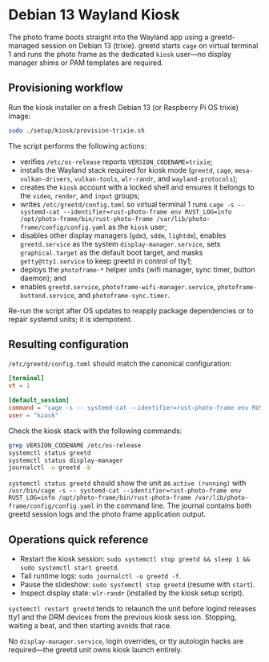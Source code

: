 # Debian 13 Wayland Kiosk

The photo frame boots straight into the Wayland app using a greetd-managed session on Debian 13 (trixie). greetd starts `cage` on virtual terminal 1 and runs the photo frame as the dedicated `kiosk` user—no display manager shims or PAM templates are required.

## Provisioning workflow

Run the kiosk installer on a fresh Debian 13 (or Raspberry Pi OS trixie) image:

```bash
sudo ./setup/kiosk/provision-trixie.sh
```

The script performs the following actions:

- verifies `/etc/os-release` reports `VERSION_CODENAME=trixie`;
- installs the Wayland stack required for kiosk mode (`greetd`, `cage`, `mesa-vulkan-drivers`, `vulkan-tools`, `wlr-randr`, and `wayland-protocols`);
- creates the `kiosk` account with a locked shell and ensures it belongs to the `video`, `render`, and `input` groups;
- writes `/etc/greetd/config.toml` so virtual terminal 1 runs `cage -s -- systemd-cat --identifier=rust-photo-frame env RUST_LOG=info /opt/photo-frame/bin/rust-photo-frame /var/lib/photo-frame/config/config.yaml` as the `kiosk` user;
- disables other display managers (`gdm3`, `sddm`, `lightdm`), enables `greetd.service` as the system `display-manager.service`, sets `graphical.target` as the default boot target, and masks `getty@tty1.service` to keep greetd in control of tty1;
- deploys the `photoframe-*` helper units (wifi manager, sync timer, button daemon); and
- enables `greetd.service`, `photoframe-wifi-manager.service`, `photoframe-buttond.service`, and `photoframe-sync.timer`.

Re-run the script after OS updates to reapply package dependencies or to repair systemd units; it is idempotent.

## Resulting configuration

`/etc/greetd/config.toml` should match the canonical configuration:

```toml
[terminal]
vt = 1

[default_session]
command = "cage -s -- systemd-cat --identifier=rust-photo-frame env RUST_LOG=info /opt/photo-frame/bin/rust-photo-frame /var/lib/photo-frame/config/config.yaml"
user = "kiosk"
```

Check the kiosk stack with the following commands:

```bash
grep VERSION_CODENAME /etc/os-release
systemctl status greetd
systemctl status display-manager
journalctl -u greetd -b
```

`systemctl status greetd` should show the unit as `active (running)` with `/usr/bin/cage -s -- systemd-cat --identifier=rust-photo-frame env RUST_LOG=info /opt/photo-frame/bin/rust-photo-frame /var/lib/photo-frame/config/config.yaml` in the command line. The journal contains both greetd session logs and the photo frame application output.

## Operations quick reference

- Restart the kiosk session: `sudo systemctl stop greetd && sleep 1 && sudo systemctl start greetd`.
- Tail runtime logs: `sudo journalctl -u greetd -f`.
- Pause the slideshow: `sudo systemctl stop greetd` (resume with `start`).
- Inspect display state: `wlr-randr` (installed by the kiosk setup script).

`systemctl restart greetd` tends to relaunch the unit before logind releases tty1 and the DRM devices from the previous kiosk sess
ion. Stopping, waiting a beat, and then starting avoids that race.

No `display-manager.service`, login overrides, or tty autologin hacks are required—the greetd unit owns kiosk launch entirely.
